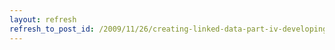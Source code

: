 ```yaml
---
layout: refresh
refresh_to_post_id: /2009/11/26/creating-linked-data-part-iv-developing-rdf-schemas
---
```

